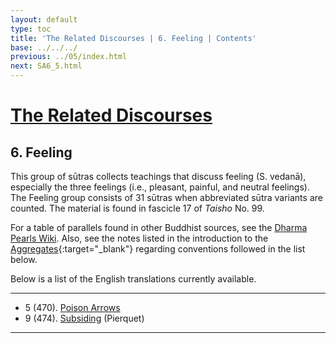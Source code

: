```yaml
---
layout: default
type: toc
title: 'The Related Discourses | 6. Feeling | Contents'
base: ../../../
previous: ../05/index.html
next: SA6_5.html
---
```


# [The Related Discourses](../index.html)
## 6. Feeling

This group of sūtras collects teachings that discuss feeling (S. vedanā), especially the three feelings (i.e., pleasant, painful, and neutral feelings). The Feeling group consists of 31 sūtras when abbreviated sūtra variants are counted. The material is found in fascicle 17 of *Taisho* No. 99.

For a table of parallels found in other Buddhist sources, see the [Dharma Pearls Wiki](https://dharmapearls.net/dharmabase/index.php/Feelings_Sa%E1%B9%83yukta). Also, see the notes listed in the introduction to the [Aggregates](../01/index.html){:target="_blank"} regarding conventions followed in the list below.

Below is a list of the English translations currently available.

---

<ul class="list-style-none">
  <li>5 (470). <a href="SA6_5.html">Poison Arrows</a></li>
      <!--
          <li>6. Planting a Tree <span class="links">[T 99.471]</span></li>
          <li>7. Planting a Tree <span class="links">[T 99.472]</span></li>
          <li>8. Planting a Tree <span class="links">[T 99.473]</span></li>
      -->
  <li>9 (474). <a href="https://suttacentral.net/sa474/en/pierquet" target="_blank">Subsiding</a> (Pierquet)</li>
      <!--
          <li>10. Planting a Tree <span class="links">[T 99.475]</span></li>
          <li>11. Planting a Tree <span class="links">[T 99.475]</span></li>
          <li>12. Planting a Tree <span class="links">[T 99.475]</span></li>
          <li>13. Planting a Tree <span class="links">[T 99.475]</span></li>
          <li>14. Planting a Tree <span class="links">[T 99.475]</span></li>
          <li>15. Planting a Tree <span class="links">[T 99.475]</span></li>
          <li>16. Planting a Tree <span class="links">[T 99.475]</span></li>
          <li>17. Planting a Tree <span class="links">[T 99.476]</span></li>
          <li>18. Planting a Tree <span class="links">[T 99.477]</span></li>
          <li>19. The Realms <span class="links">[T 99.478]</span></li>
          <li>20. Planting a Tree <span class="links">[T 99.479]</span></li>
          <li>21. Planting a Tree <span class="links">[T 99.480]</span></li>
          <li>22. Planting a Tree <span class="links">[T 99.480]</span></li>
          <li>23. Planting a Tree <span class="links">[T 99.481]</span></li>
          <li>24. Planting a Tree <span class="links">[T 99.482]</span></li>
          <li>25. Planting a Tree <span class="links">[T 99.483]</span></li>
          <li>26. Planting a Tree <span class="links">[T 99.484]</span></li>
          <li>27. Planting a Tree <span class="links">[T 99.485]</span></li>
          <li>28. Planting a Tree <span class="links">[T 99.486]</span></li>
          <li>29. Planting a Tree <span class="links">[T 99.487]</span></li>
          <li>30. Planting a Tree <span class="links">[T 99.488]</span></li>
          <li>31. Planting a Tree <span class="links">[T 99.489]</span></li>
      -->
</ul>

---